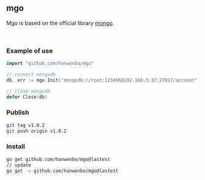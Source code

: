## mgo

Mgo is based on the official library [mongo](https://github.com/mongodb/mongo-go-driver).

<br>

### Example of use

```go
import "github.com/hanwenbo/mgo"

// connect mongodb
db, err := mgo.Init("mongodb://root:123456@192.168.3.37:27017/account")

// close mongodb
defer Close(db)
```


### Publish

```bash
git tag v1.0.2
git push origin v1.0.2
```

### Install
```bash
go get github.com/hanwenbo/mgo@lastest
// update
go get -u github.com/hanwenbo/mgo@lastest
```